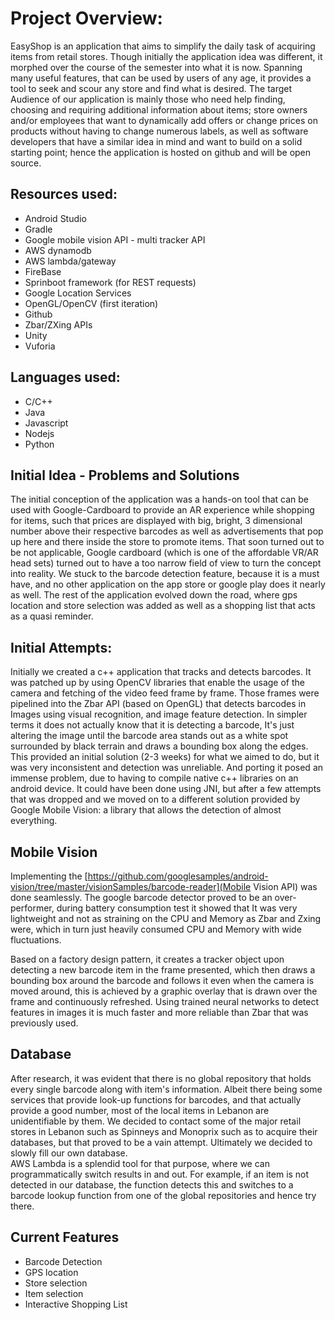# Project Overview: 
EasyShop is an application that aims to simplify the daily task of acquiring items from retail stores. Though initially the application idea was different, it morphed over the course of the semester into what it is now. Spanning many useful features, that can be used by users of any age, it provides a tool to seek and scour any store and find what is desired. The target Audience of our application is mainly those who need help finding, choosing and requiring additional information about items; store owners and/or employees that want to dynamically add offers or change prices on products without having to change numerous labels, as well as software developers that have a similar idea in mind and want to build on a solid starting point; hence the application is hosted on github and will be open source. 
 
## Resources used: 
  * Android Studio 
  * Gradle
  * Google mobile vision API - multi tracker API 
  * AWS dynamodb 
  * AWS lambda/gateway 
  * FireBase 
  * Sprinboot framework (for REST requests) 
  * Google Location Services 
  * OpenGL/OpenCV (first iteration) 
  * Github 
  * Zbar/ZXing APIs 
  * Unity
  * Vuforia
 
## Languages used:
 * C/C++
 * Java
 * Javascript
 * Nodejs
 * Python 
 
 
## Initial Idea - Problems and Solutions 
The initial conception of the application was a hands-on tool that can be used with Google-Cardboard to provide an AR experience while shopping for items, such that prices are displayed with big, bright, 3 dimensional number above their respective barcodes as well as advertisements that pop up here and there inside the store to promote items. That soon turned out to be not applicable, Google cardboard (which is one of the affordable VR/AR head sets) turned out to have a too narrow field of view to turn the concept into reality. We stuck to the barcode detection feature, because it is a must have, and no other application on the app store or google play does it nearly as well. The rest of the application evolved down the road, where gps location and store selection was added as well as a shopping list that acts as a quasi reminder. 
 
## Initial Attempts: 
Initially we created a c++ application that tracks and detects barcodes. It was patched up by using OpenCV libraries that enable the usage of the camera and fetching of the video feed frame by frame. Those frames were pipelined into the Zbar API (based on OpenGL) that detects barcodes in Images using visual recognition, and image feature detection. In simpler terms it does not actually know that it is detecting a barcode, It's just altering the image until the barcode area stands out as a white spot surrounded by black terrain and draws a bounding box along the edges.  
This provided an initial solution (2-3 weeks) for what we aimed to do, but it was very inconsistent and detection was unreliable. And porting it posed an immense problem, due to having to compile native c++ libraries on an android device. It could have been done using JNI, but after a few attempts that was dropped and we moved on to a different solution provided by Google Mobile Vision: a library that allows the detection of almost everything. 
 
## Mobile Vision 
Implementing the [https://github.com/googlesamples/android-vision/tree/master/visionSamples/barcode-reader](Mobile Vision API) was done seamlessly. The google barcode detector proved to be an over-performer, during battery consumption test it showed that It was very lightweight and not as straining on the CPU and Memory as Zbar and Zxing were, which in turn just heavily consumed CPU and Memory with wide fluctuations. 

Based on a factory design pattern, it creates a tracker object upon detecting a new barcode item in the frame presented, which then draws a bounding box around the barcode and follows it even when the camera is moved around, this is achieved by a graphic overlay that is drawn over the frame and continuously refreshed. Using trained neural networks to detect features in images it is much faster and more reliable than Zbar that was previously used. 
 
 
## Database 
After research, it was evident that there is no global repository that holds every single barcode along with item's information. Albeit there being some services that provide look-up functions for barcodes, and that actually provide a good number, most of the local items in Lebanon are unidentifiable by them. We decided to contact some of the major retail stores in Lebanon such as  Spinneys and Monoprix such as to acquire their databases, but that proved to be a vain attempt. Ultimately we decided to slowly fill our own database.  
AWS Lambda is a splendid tool for that purpose, where we can programmatically switch results in and out. For example, if an item is not detected in our database, the function detects this and switches to a barcode lookup function from one of the global repositories and hence try there. 
 
## Current Features 
* Barcode Detection 
* GPS location 
* Store selection 
* Item selection 
* Interactive Shopping List  
